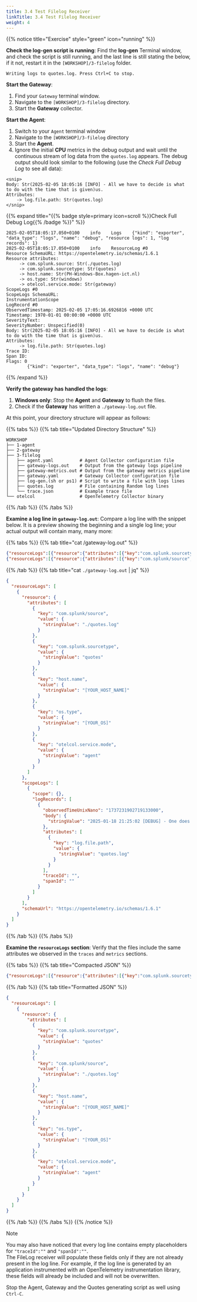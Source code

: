```yaml
---
title: 3.4 Test Filelog Receiver
linkTitle: 3.4 Test Filelog Receiver
weight: 4
---
```


{{% notice title="Exercise" style="green" icon="running" %}}

**Check the log-gen script is running**: Find the **log-gen** Terminal window, and check the script is still running, and the last line is still stating the below, if it not, restart it in the `[WORKSHOP]/3-filelog` folder.

```text
Writing logs to quotes.log. Press Ctrl+C to stop.
```

**Start the Gateway**:

1. Find your `Gateway` terminal window.
2. Navigate to the `[WORKSHOP]/3-filelog` directory.
3. Start the **Gateway** collector.

**Start the Agent**:

1. Switch to your `Agent` terminal window
2. Navigate to the `[WORKSHOP]/3-filelog` directory
3. Start the **Agent**.
4. Ignore the initial **CPU** metrics in the debug output and wait until the continuous stream of log data from the `quotes.log` appears. The debug output should look similar to the following (use the *Check Full Debug Log* to see all data):

```text
<snip>
Body: Str(2025-02-05 18:05:16 [INFO] - All we have to decide is what to do with the time that is given)us.
Attributes:
    -> log.file.path: Str(quotes.log)
</snip>
```

{{% expand title="{{% badge style=primary icon=scroll %}}Check Full Debug Log{{% /badge %}}" %}}

```text
2025-02-05T18:05:17.050+0100    info    Logs    {"kind": "exporter", "data_type": "logs", "name": "debug", "resource logs": 1, "log records": 1}
2025-02-05T18:05:17.050+0100    info    ResourceLog #0
Resource SchemaURL: https://opentelemetry.io/schemas/1.6.1
Resource attributes:
     -> com.splunk.source: Str(./quotes.log)
     -> com.splunk.sourcetype: Str(quotes)
     -> host.name: Str(PH-Windows-Box.hagen-ict.nl)
     -> os.type: Str(windows)
     -> otelcol.service.mode: Str(gateway)
ScopeLogs #0
ScopeLogs SchemaURL:
InstrumentationScope
LogRecord #0
ObservedTimestamp: 2025-02-05 17:05:16.6926816 +0000 UTC
Timestamp: 1970-01-01 00:00:00 +0000 UTC
SeverityText:
SeverityNumber: Unspecified(0)
Body: Str(2025-02-05 18:05:16 [INFO] - All we have to decide is what to do with the time that is given)us.
Attributes:
     -> log.file.path: Str(quotes.log)
Trace ID:
Span ID:
Flags: 0
        {"kind": "exporter", "data_type": "logs", "name": "debug"}
```

{{% /expand %}}

**Verify the gateway has handled the logs**:

1. **Windows only**: Stop the **Agent** and **Gateway** to flush the files.
2. Check if the **Gateway** has written a `./gateway-log.out` file.

At this point, your directory structure will appear as follows:

{{% tabs %}}
{{% tab title="Updated Directory Structure" %}}

```text
WORKSHOP
├── 1-agent
├── 2-gateway
├── 3-filelog
│   ├── agent.yaml          # Agent Collector configuration file
│   ├── gateway-logs.out    # Output from the gateway logs pipeline
│   ├── gateway-metrics.out # Output from the gateway metrics pipeline
│   ├── gateway.yaml        # Gateway Collector configuration file
│   ├── log-gen.(sh or ps1) # Script to write a file with logs lines 
│   ├── quotes.log          # File containing Random log lines
│   └── trace.json          # Example trace file 
└── otelcol                 # OpenTelemetry Collector binary
```

{{% /tab %}}
{{% /tabs %}}

**Examine a log line in `gateway-log.out`**: Compare a log line with the snippet below. It is a preview showing the beginning and a single log line; your actual output will contain many, many more:

{{% tabs %}}
{{% tab title="cat /gateway-log.out" %}}

```json
{"resourceLogs":[{"resource":{"attributes":[{"key":"com.splunk.sourcetype","value":{"stringValue":"quotes"}},{"key":"com.splunk/source","value":{"stringValue":"./quotes.log"}},{"key":"host.name","value":{"stringValue":"[YOUR_HOST_NAME]"}},{"key":"os.type","value":{"stringValue":"[YOUR_OS]"}},{"key":"otelcol.service.mode","value":{"stringValue":"agent"}}]},"scopeLogs":[{"scope":{},"logRecords":[{"observedTimeUnixNano":"1737231901720160600","body":{"stringValue":"2025-01-18 21:25:01 [WARN] - Do or do not, there is no try."},"attributes":[{"key":"log.file.path","value":{"stringValue":"quotes.log"}}],"traceId":"","spanId":""}]}],"schemaUrl":"https://opentelemetry.io/schemas/1.6.1"}]}
{"resourceLogs":[{"resource":{"attributes":[{"key":"com.splunk/source","value":{"stringValue":"./quotes.log"}},{"key":"com.splunk.sourcetype","value":{"stringValue":"quotes"}},{"key":"host.name","value":{"stringValue":"PH-Windows-Box.hagen-ict.nl"}},{"key":"os.type","value":{"stringValue":"windows"}},{"key":"otelcol.service.mode","value":{"stringValue":"agent"}}]},"scopeLogs":[{"scope":{},"logRecords":[{"observedTimeUnixNano":"1737231902719133000","body":{"stringValue":"2025-01-18 21:25:02 [DEBUG] - One does not simply walk into Mordor."},"attributes":[{"key":"log.file.path","value":{"stringValue":"quotes.log"}}],"traceId":"","spanId":""}]}],"schemaUrl":"https://opentelemetry.io/schemas/1.6.1"}]}
```

{{% /tab %}}
{{% tab title="cat `./gateway-log.out` | jq" %}}

```json
{
  "resourceLogs": [
    {
      "resource": {
        "attributes": [
          {
            "key": "com.splunk/source",
            "value": {
              "stringValue": "./quotes.log"
            }
          },
          {
            "key": "com.splunk.sourcetype",
            "value": {
              "stringValue": "quotes"
            }
          },
          {
            "key": "host.name",
            "value": {
              "stringValue": "[YOUR_HOST_NAME]"
            }
          },
          {
            "key": "os.type",
            "value": {
              "stringValue": "[YOUR_OS]"
            }
          },
          {
            "key": "otelcol.service.mode",
            "value": {
              "stringValue": "agent"
            }
          }
        ]
      },
      "scopeLogs": [
        {
          "scope": {},
          "logRecords": [
            {
              "observedTimeUnixNano": "1737231902719133000",
              "body": {
                "stringValue": "2025-01-18 21:25:02 [DEBUG] - One does not simply walk into Mordor."
              },
              "attributes": [
                {
                  "key": "log.file.path",
                  "value": {
                    "stringValue": "quotes.log"
                  }
                }
              ],
              "traceId": "",
              "spanId": ""
            }
          ]
        }
      ],
      "schemaUrl": "https://opentelemetry.io/schemas/1.6.1"
    }
  ]
}
```

{{% /tab %}}
{{% /tabs %}}

**Examine the `resourceLogs` section**: Verify that the files include the same attributes we observed in the `traces` and `metrics` sections.

{{% tabs %}}
{{% tab title="Compacted JSON" %}}

```json
{"resourceLogs":[{"resource":{"attributes":[{"key":"com.splunk.sourcetype","value":{"stringValue":"quotes"}},{"key":"com.splunk/source","value":{"stringValue":"./quotes.log"}},{"key":"host.name","value":{"stringValue":"[YOUR_HOST_NAME]"}},{"key":"os.type","value":{"stringValue":"[YOUR_OS]"}},{"key":"otelcol.service.mode","value":{"stringValue":"agent"}}]}}]}
```

{{% /tab %}}
{{% tab title="Formatted JSON" %}}

```json
{
  "resourceLogs": [
    {
      "resource": {
        "attributes": [
          {
            "key": "com.splunk.sourcetype",
            "value": {
              "stringValue": "quotes"
            }
          },
          {
            "key": "com.splunk/source",
            "value": {
              "stringValue": "./quotes.log"
            }
          },
          {
            "key": "host.name",
            "value": {
              "stringValue": "[YOUR_HOST_NAME]"
            }
          },
          {
            "key": "os.type",
            "value": {
              "stringValue": "[YOUR_OS]"
            }
          },
          {
            "key": "otelcol.service.mode",
            "value": {
              "stringValue": "agent"
            }
          }
        ]
      }
    }
  ]
}
```

{{% /tab %}}
{{% /tabs %}}
{{% /notice %}}

> [!NOTE]
> You may also have noticed that every log line contains empty placeholders for `"traceId":""` and `"spanId":""`.  
> The FileLog receiver will populate these fields only if they are not already present in the log line.
> For example, if the log line is generated by an application instrumented with an OpenTelemetry instrumentation library, these fields will already be included and will not be overwritten.

Stop the Agent, Gateway and the Quotes generating script as well using `Ctrl-C`.
